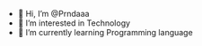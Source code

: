 - 👋 Hi, I’m @Prndaaa
- 👀 I’m interested in Technology
- 🌱 I’m currently learning Programming language

<!---
Prndaaa/Prndaaa is a ✨ special ✨ repository because its `README.md` (this file) appears on your GitHub profile.
You can click the Preview link to take a look at your changes.
--->
